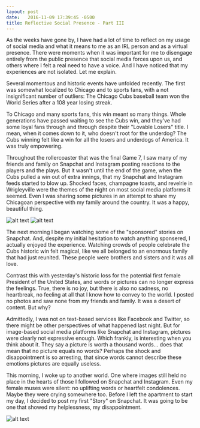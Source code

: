 ```yaml
---
layout: post
date:   2016-11-09 17:39:45 -0500
title: Reflective Social Presence - Part III
---
```


As the weeks have gone by, I have had a lot of time to reflect on my usage of social media and what it means to me as an IRL person and as a virtual presence.  There were moments when it was important for me to disengage entirely from the public presence that social media forces upon us, and others where I felt a real need to have a voice.  And I have noticed that my experiences are not isolated.  Let me explain.

Several momentous and historic events have unfolded recently.  The first was somewhat localized to Chicago and to sports fans, with a not insignificant number of outliers: The Chicago Cubs baseball team won the World Series after a 108 year losing streak.  

To Chicago and many sports fans, this win meant so many things.  Whole generations have passed waiting to see the Cubs win, and they've had some loyal fans through and through despite their "Lovable Losers" title.  I mean, when it comes down to it, who doesn't root for the underdog?  The Cubs winning felt like a win for all the losers and underdogs of America.  It was truly empowering.

Throughout the rollercoaster that was the final Game 7, I saw many of my friends and family on Snapchat and Instagram posting reactions to the players and the plays.  But it wasn't until the end of the game, when the Cubs pulled a win out of extra innings, that my Snapchat and Instagram feeds started to blow up.  Shocked faces, champagne toasts, and revelrie in Wrigleyville were the themes of the night on most social media platforms it seemed.  Even I was sharing some pictures in an attempt to share my Chicagoan perspective with my family around the country.  It was a happy, beautiful thing.

![alt text](/dwblog/images/CubsParade1.jpg "Screenshot sponsored content")
![alt text](/dwblog/images/CubsParade2.jpg "Screenshot sponsored content")

The next morning I began watching some of the "sponsored" stories on Snapchat.  And, despite my initial hesitation to watch anything sponsered, I actually enjoyed the experience.  Watching crowds of people celebrate the Cubs historic win felt magical, like we all belonged to an enormous family that had just reunited.  These people were brothers and sisters and it was all love.

Contrast this with yesterday's historic loss for the potential first female President of the United States, and words or pictures can no longer express the feelings.  True, there is no joy, but there is also no sadness, no heartbreak, no feeling at all that I know how to convey to the world.  I posted no photos and saw none from my friends and family.  It was a desert of content.  But why?

Admittedly, I was not on text-based services like Facebook and Twitter, so there might be other perspectives of what happened last night.  But for image-based social media platforms like Snapchat and Instagram, pictures were clearly not expressive enough.  Which frankly, is interesting when you think about it.  They say a picture is worth a thousand words... does that mean that no picture equals no words?  Perhaps the shock and disappointment is so arresting, that since words cannot describe these emotions pictures are equally useless.

This morning, I woke up to another world.  One where images still held no place in the hearts of those I followed on Snapchat and Instagram.  Even my female muses were silent: no uplifting words or heartfelt condolences.  Maybe they were crying somewhere too.  Before I left the apartment to start my day, I decided to post my first "Story" on Snapchat.  It was going to be one that showed my helplessness, my disappointment.

![alt text](/dwblog/images/MyStories.jpg "Screenshot of my first story on Snapchat")


